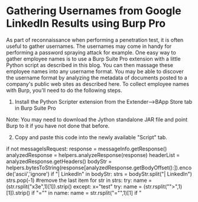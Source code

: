 # Gathering Usernames from Google LinkedIn Results using Burp Pro

As part of reconnaissance when performing a penetration test, it is often useful to gather usernames. The usernames may come in handy for performing a password spraying attack for example. One easy way to gather employee names is to use a Burp Suite Pro extension with a little Python script as described in this blog. You can then massage these employee names into any username format. You may be able to discover the username format by analyzing the metadata of documents posted to a company's public web sites as described here.
To collect employee names with Burp, you'll need to do the following steps.

1.  Install the Python Scripter extension from the Extender-->BApp Store tab in Burp Suite Pro



Note: You may need to download the Jython standalone JAR file and point Burp to it if you have not done that before.



2.  Copy and paste this code into the newly available "Script" tab.

if not messageIsRequest:
  response = messageInfo.getResponse()
  analyzedResponse = helpers.analyzeResponse(response)
  headerList = analyzedResponse.getHeaders()
  bodyStr = helpers.bytesToString(response[analyzedResponse.getBodyOffset():]).encode('ascii','ignore')
  if "| LinkedIn" in bodyStr:
    strs = bodyStr.split("| LinkedIn")
    strs.pop(-1) #remove the last item
    for str in strs:
      try:
        name = (str.rsplit("x3e",1)[1]).strip()
      except:
        x="test"
      try:
        name = (str.rsplit("\">",1)[1]).strip()
        if "=\"" in name:
          name = str.rsplit("=\"",1)[1]
        if "<title>" in name:
          name = (str.rsplit("<title>",1)[1]).strip()
      except:
        x="test"
      print name



3.  Configure the Extension to save output to a file. This is where your usernames will be written. You can optionally select the "Show in UI" option, but the output window truncates items when the list gets too long.



4. Configure your browser to use Burp as a proxy as you normally would. From the browser, do a Google search of the following form (don't forget the "/in" on the end of "linkedin.com":

site:linkedin.com/in "Company Name"



The script will write the name that shows up before the text " | LinkedIn" in the search results to the output file. In this example, it would write "James Lee" and "Derek Banks". Google limits the results to 10 per page. You can click on additional pages of results to get more employee names written to the file.



You can gather a large list of employee names quickly and easily with this method. Try importing the list to Microsoft Excel where you can use formulas to turn employee names into the appropriate username format such as first initial followed by last name. It is also a good idea to use the "Remove Duplicates" functionality in Excel since the script may export the same employee name multiple times.

5.  When you are done, unload the Python Scripter or erase the script code so you don't burden Burp with inspecting all responses for the text " | LinkedIn"

